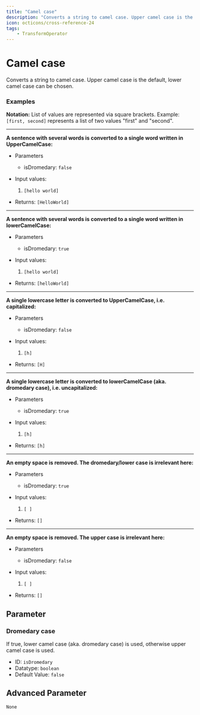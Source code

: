 ```yaml
---
title: "Camel case"
description: "Converts a string to camel case. Upper camel case is the default, lower camel case can be chosen."
icon: octicons/cross-reference-24
tags: 
    - TransformOperator
---
```

# Camel case
<!-- This file was generated - DO NOT CHANGE IT MANUALLY -->



Converts a string to camel case. Upper camel case is the default, lower camel case can be chosen.

### Examples

**Notation:** List of values are represented via square brackets. Example: `[first, second]` represents a list of two values "first" and "second".

---
**A sentence with several words is converted to a single word written in UpperCamelCase:**

* Parameters
    * isDromedary: `false`

* Input values:
    1. `[hello world]`

* Returns: `[HelloWorld]`


---
**A sentence with several words is converted to a single word written in lowerCamelCase:**

* Parameters
    * isDromedary: `true`

* Input values:
    1. `[hello world]`

* Returns: `[helloWorld]`


---
**A single lowercase letter is converted to UpperCamelCase, i.e. capitalized:**

* Parameters
    * isDromedary: `false`

* Input values:
    1. `[h]`

* Returns: `[H]`


---
**A single lowercase letter is converted to lowerCamelCase (aka. dromedary case), i.e. uncapitalized:**

* Parameters
    * isDromedary: `true`

* Input values:
    1. `[h]`

* Returns: `[h]`


---
**An empty space is removed. The dromedary/lower case is irrelevant here:**

* Parameters
    * isDromedary: `true`

* Input values:
    1. `[ ]`

* Returns: `[]`


---
**An empty space is removed. The upper case is irrelevant here:**

* Parameters
    * isDromedary: `false`

* Input values:
    1. `[ ]`

* Returns: `[]`




## Parameter

### Dromedary case

If true, lower camel case (aka. dromedary case) is used, otherwise upper camel case is used.

- ID: `isDromedary`
- Datatype: `boolean`
- Default Value: `false`





## Advanced Parameter

`None`